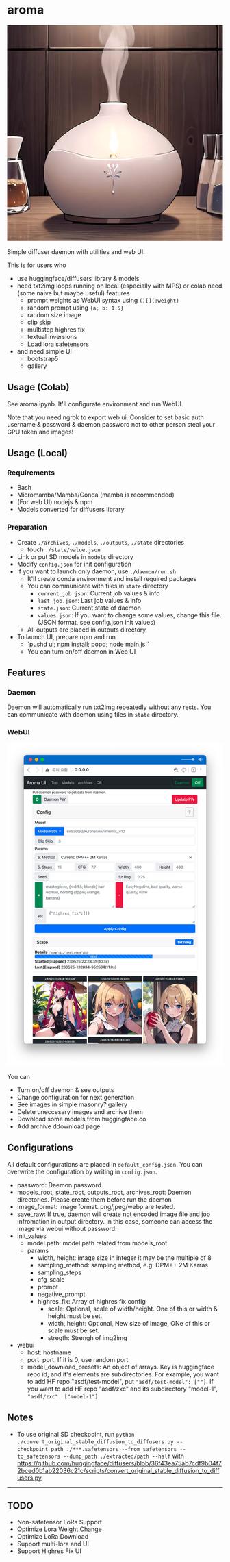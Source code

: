 # aroma

![aroma](https://raw.githubusercontent.com/lumiknit/aroma/main/aroma.webp)

Simple diffuser daemon with utilities and web UI.

This is for users who
- use huggingface/diffusers library & models
- need txt2img loops running on local (especially with MPS) or colab need (some naive but maybe useful) features
  - prompt weights as WebUI syntax using `()[](:weight)`
  - random prompt using `{a; b: 1.5}`
  - random size image
  - clip skip
  - multistep highres fix
  - textual inversions
  - Load lora safetensors
- and need simple UI
  - bootstrap5
  - gallery

## Usage (Colab)

See aroma.ipynb. It'll configurate environment and run WebUI.

Note that you need ngrok to export web ui. Consider to set basic auth username & password & daemon password not to other person steal your GPU token and images!

## Usage (Local)

### Requirements

- Bash
- Micromamba/Mamba/Conda (mamba is recommended)
- (For web UI) nodejs & npm
- Models converted for diffusers library

### Preparation

- Create `./archives`, `./models`, `./outputs`, `./state` directories
  - touch `./state/value.json`
- Link or put SD models in `models` directory
- Modify `config.json` for init configuration
- If you want to launch only daemon, use `./daemon/run.sh`
  - Ìt'll create conda environment and install required packages
  - You can communicate with files in `state` directory
    - `current_job.json`: Current job values & info
    - `last_job.json`: Last job values & info
    - `state.json`: Current state of daemon
    - `values.json`: If you want to change some values, change this file. (JSON format, see config.json init values)
  - All outputs are placed in outputs directory
- To launch UI, prepare npm and run
  - `pushd ui; npm install; popd; node main.js``
  - You can turn on/off daemon in Web UI

## Features

### Daemon

Daemon will automatically run txt2img repeatedly without any rests.
You can communicate with daemon using files in `state` directory.

### WebUI

![preview](https://raw.githubusercontent.com/lumiknit/aroma/main/ui-preview.webp)

You can
- Turn on/off daemon & see outputs
- Change configuration for next generation
- See images in simple masonry? gallery
- Delete uneccesary images and archive them
- Download some models from huggingface.co
- Add archive ddownload page

## Configurations

All default configurations are placed in `default_config.json`. You can overwrite the configuration by writing in `config.json`.

- password: Daemon password
- models_root, state_root, outputs_root, archives_root: Daemon directories. Please create them before run the daemon
- image_format: image format. png/jpeg/webp are tested.
- save_raw: If true, daemon will create not encoded image file and job infromation in output directory. In this case, someone can access the image via webui without password.
- init_values
  - model.path: model path related from models_root
  - params
    - width, height: image size in integer it may be the multiple of 8
    - sampling_method: sampling method, e.g. DPM++ 2M Karras
    - sampling_steps
    - cfg_scale
    - prompt
    - negative_prompt
    - highres_fix: Array of highres fix config
      - scale: Optional, scale of width/height. One of this or width & height must be set.
      - width, height: Optional, New size of image, ONe of this or scale must be set.
      - stregth: Strengh of img2img
- webui
  - host: hostname
  - port: port. If it is 0, use random port
  - model_download_presets: An object of arrays. Key is huggingface repo id, and it's elements are subdirectories. For example, you want to add HF repo "asdf/test-model", put `"asdf/test-model": [""]`. If you want to add HF repo "asdf/zxc" and its subdirectory "model-1", `"asdf/zxc": ["model-1"]`

## Notes

- To use original SD checkpoint, run `python ./convert_original_stable_diffusion_to_diffusers.py --checkpoint_path ./***.safetensors --from_safetensors --to_safetensors --dump_path ./extracted/path --half` with https://github.com/huggingface/diffusers/blob/36f43ea75ab7cdf9b04f72bced0b1ab22036c21c/scripts/convert_original_stable_diffusion_to_diffusers.py

---

## TODO

- Non-safetensor LoRa Support
- Optimize Lora Weight Change
- Optimize LoRa Download
- Support multi-lora and UI
- Support Highres Fix UI
